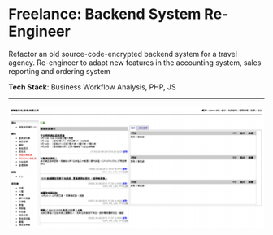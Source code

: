 # Freelance: Backend System Re-Engineer
Refactor an old source-code-encrypted backend system for a travel agency. Re-engineer to adapt new features in the accounting system, sales reporting and ordering system

**Tech Stack**: Business Workflow Analysis, PHP, JS

---

![](screenshot.png)
